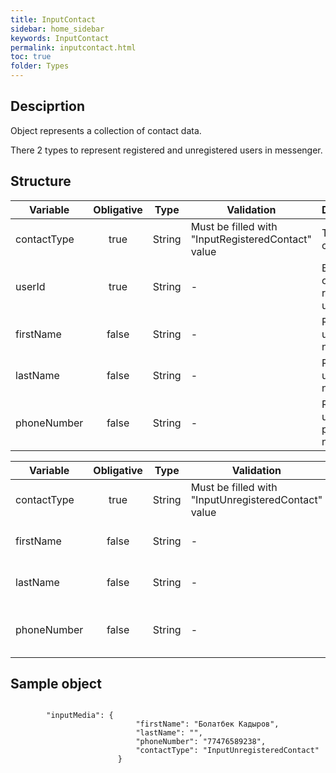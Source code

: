```yaml
---
title: InputContact
sidebar: home_sidebar
keywords: InputContact
permalink: inputcontact.html
toc: true
folder: Types
---
```


## Desciprtion

<p> Object represents a collection of contact data. 
</p>
<p>There 2 types to represent registered  and unregistered users in messenger.
</p>

## Structure

| Variable  | Obligative  | Type| Validation| Description
|---|:---:|---|---|---|
| contactType | true | String | Must be filled with "InputRegisteredContact" value |Type of contact |
| userId | true | String | - |Backend ID of of a registered user |
| firstName | false |  String |-  | Registered user's first name |
| lastName  | false |  String | -| Registered user's last name |
| phoneNumber  | false |  String | -| Registered user's phone number |


| Variable  | Obligative  | Type| Validation| Description
|---|:---:|---|---|---|
| contactType | true | String | Must be filled with "InputUnregisteredContact" value |Type of contact |
| firstName | false |  String |-  | Unregistered user's first name |
| lastName  | false |  String | -| Unregistered user's last name |
| phoneNumber  | false |  String | -| Unregistered user's phone number |

## Sample object

```

		"inputMedia": {
                            "firstName": "Болатбек Кадыров",
                            "lastName": "",
                            "phoneNumber": "77476589238",
                            "contactType": "InputUnregisteredContact"
                        }
	
```